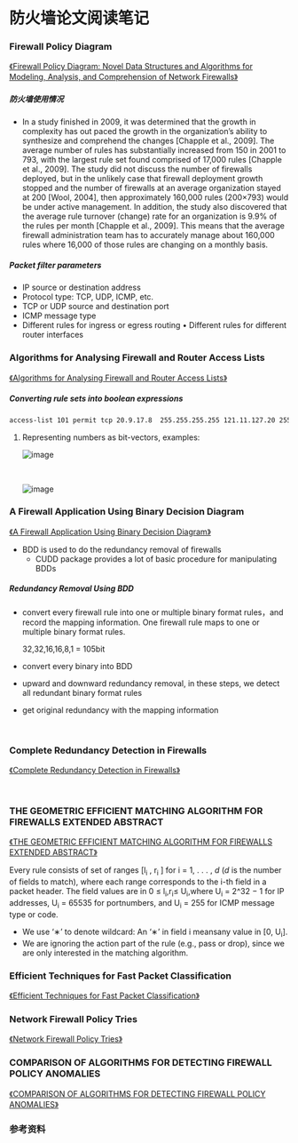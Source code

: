 # 防火墙论文阅读笔记

### Firewall Policy Diagram

[《Firewall Policy Diagram: Novel Data Structures and Algorithms for Modeling, Analysis, and Comprehension of Network Firewalls》](https://kuscholarworks.ku.edu/bitstream/handle/1808/11462/Clark_ku_0099D_12729_DATA_1.pdf;sequence=1)

##### 防火墙使用情况

* In a study finished in 2009, it was determined that the growth in complexity has out paced the growth in the organization’s ability to synthesize and comprehend the changes [Chapple et al., 2009]. The average number of rules has substantially increased from 150 in 2001 to 793, with the largest rule set found comprised of 17,000 rules [Chapple et al., 2009]. The study did not discuss the number of firewalls deployed, but in the unlikely case that firewall deployment growth stopped and the number of firewalls at an average organization stayed at 200 [Wool, 2004], then approximately 160,000 rules (200×793) would be under active management. In addition, the study also discovered that the average
  rule turnover (change) rate for an organization is 9.9% of the rules per month [Chapple et al.,
  2009]. This means that the average firewall administration team has to accurately manage
  about 160,000 rules where 16,000 of those rules are changing on a monthly basis.

##### Packet filter parameters 
* IP source or destination address
* Protocol type: TCP, UDP, ICMP, etc.
* TCP or UDP source and destination port
* ICMP message type
* Different rules for ingress or egress routing • Different rules for different router interfaces


### Algorithms for Analysing Firewall and Router Access Lists

[《Algorithms for Analysing Firewall and Router Access Lists》](https://www.researchgate.net/publication/2300371/download)

##### 	Converting rule sets into boolean expressions

```bash
access-list 101 permit tcp 20.9.17.8  255.255.255.255 121.11.127.20 255.255.255.255 range 23 27
```

1. Representing numbers as bit-vectors, examples:

   ![image](https://songtianyi-blog.oss-cn-shenzhen.aliyuncs.com/20.9.17.8-bool-expression.png)

   ​

   ![image](https://songtianyi-blog.oss-cn-shenzhen.aliyuncs.com/128.0.0.0:8-bool-expression.png)



### A Firewall Application Using Binary Decision Diagram

[《A Firewall Application Using Binary Decision Diagram》](http://dpi-proceedings.com/index.php/dtcse/article/viewFile/8909/8478)

* BDD is used to do the redundancy removal of firewalls
  * CUDD package provides a lot of basic procedure for manipulating BDDs	

##### Redundancy Removal Using BDD

- convert every firewall rule into one or multiple binary format rules，and record the mapping information. One firewall rule maps to one or multiple binary format rules.

  32,32,16,16,8,1 = 105bit

- convert every binary into BDD

- upward and downward redundancy removal, in these steps, we detect all redundant binary format rules

- get original redundancy with the mapping information

  ​

### Complete Redundancy Detection in Firewalls

[《Complete Redundancy Detection in Firewalls》](https://web.cse.msu.edu/~alexliu/publications/Redundancy/redundancy.pdf)

​		

### THE GEOMETRIC EFFICIENT MATCHING ALGORITHM FOR FIREWALLS EXTENDED ABSTRACT

[《THE GEOMETRIC EFFICIENT MATCHING ALGORITHM FOR FIREWALLS EXTENDED ABSTRACT》](https://www.eng.tau.ac.il/~yash/ieeei04-gem.pdf)		

Every rule consists of set of ranges [l<sub>i</sub> , r<sub>i</sub> ] for i = 1, . . . , *d* (*d* is the number of fields to match), where each range corresponds to the i-th field in a packet header. The field values are in 0 ≤ l<sub>i</sub>,r<sub>i</sub>≤ U<sub>i</sub>,where U<sub>i</sub> = 2^32 − 1 for IP addresses, U<sub>i</sub> = 65535 for portnumbers, and U<sub>i</sub> = 255 for ICMP message type or code.

- We use ‘∗’ to denote wildcard: An ‘∗’ in field i meansany value in [0, U<sub>i</sub>].
- We are ignoring the action part of the rule (e.g., pass or drop), since we are only interested in the matching algorithm.



### Efficient Techniques for Fast Packet Classification

[《Efficient Techniques for Fast Packet Classification》](https://pdfs.semanticscholar.org/6e41/003adff1179f3bea0765743877a699b7f49e.pdf)

### Network Firewall Policy Tries

[《Network Firewall Policy Tries》](https://pdfs.semanticscholar.org/bca2/0ba743daf0b9a786fe3d5faa90d53a9a7344.pdf)



### COMPARISON OF ALGORITHMS FOR DETECTING FIREWALL POLICY ANOMALIES 

[《COMPARISON OF ALGORITHMS FOR DETECTING FIREWALL POLICY ANOMALIES》](http://www.iraj.in/journal/journal_file/journal_pdf/3-218-145413332618-22.pdf)



### 参考资料​​​


​		
​	
